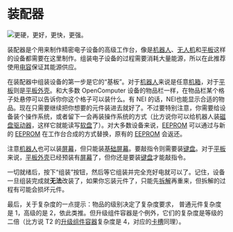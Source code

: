 # 装配器

![更硬，更好，更快，更强。](oredict:oc:assembler)

装配器是个用来制作精密电子设备的高级工作台，像是[机器人](robot.md)、[无人机](../item/drone.md)和[平板](../item/tablet.md)这样的设备都需要在这里制作。组装电子设备的过程需要消耗大量能源，所以在此推荐使用[电容](capacitor.md)保证其能源供应。

在装配器中组装设备的第一步是它的“基板”。对于[机器人](robot.md)来说是任意[机箱](case1.md)，对于[平板](../item/tablet.md)则是[平板外壳](../item/tabletCase1.md)。和大多数 OpenComputer 设备的物品栏一样，在物品栏某个格子处悬停可以告诉你你这个格子可以装什么。有 NEI 的话，NEI也能显示合适的物品。现在只需要继续把你想要的元件装进去就好了。不过要特别注意，你需要给设备装个操作系统，或者留下一会再装操作系统的方式（比方说你可以给机器人装[磁盘驱动器](diskDrive.md)，这样它就能读写[软盘](../item/floppy.md)了）。对大多数设备来说，[EEPROM](../item/eeprom.md) 可以通过与新的 [EEPROM](../item/eeprom.md) 在工作台合成的方式替换，原有的 [EEPROM](../item/eeprom.md) 会返还。

注意[机器人](robot.md)也可以装[屏幕](screen1.md)，但只能装[基础屏幕](screen1.md)。要敲指令则需要装[键盘](keyboard.md)。对于[平板](../item/tablet.md)来说，[平板外壳](../item/tabletCase1.md)已经预装有[屏幕](screen1.md)了，但你还是要装[键盘](keyboard.md)才能敲指令。

一切就绪后，按下“组装”按钮，然后等它组装并完全充好电就可以了。记住，设备一旦组装完成就**无法**改装了，如果你忘装元件了，只能先[拆解](disassembler.md)再重来，但拆解的过程有可能会损坏元件。

最后，关于复杂度的一点提示：物品的级别决定了复杂度要求， 普通元件复杂度是 1，高级的是 2，依此类推。但升级组件容器是个例外，它们的复杂度是等级的二倍（比方说 T2 的[升级组件容器](../item/upgradeContainer1.md)复杂度是 4，对应的[卡槽](../item/cardContainer1.md)同理）。

